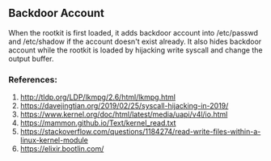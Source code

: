 ## Backdoor Account
When the rootkit is first loaded, it adds backdoor account into /etc/passwd and /etc/shadow if the account doesn't exist already.
It also hides backdoor account while the rootkit is loaded by hijacking write syscall and change the output buffer.

### References:
1. http://tldp.org/LDP/lkmpg/2.6/html/lkmpg.html
2. https://davejingtian.org/2019/02/25/syscall-hijacking-in-2019/
3. https://www.kernel.org/doc/html/latest/media/uapi/v4l/io.html
4. https://mammon.github.io/Text/kernel_read.txt
5. https://stackoverflow.com/questions/1184274/read-write-files-within-a-linux-kernel-module
6. https://elixir.bootlin.com/
